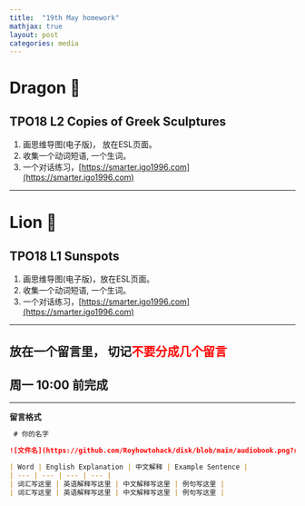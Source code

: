 ```yaml
---
title:  "19th May homework"
mathjax: true
layout: post
categories: media
---
```


# Dragon 🐲 

## TPO18 L2 Copies of Greek Sculptures 

1. 画思维导图(电子版)， 放在ESL页面。
2. 收集一个动词短语, 一个生词。
3. 一个对话练习，[https://smarter.igo1996.com](https://smarter.igo1996.com)

---

# Lion 🦁️ 

## TPO18 L1 Sunspots

1. 画思维导图(电子版)，放在ESL页面。
2. 收集一个动词短语, 一个生词。
3. 一个对话练习，[https://smarter.igo1996.com](https://smarter.igo1996.com)

---

## 放在一个留言里， 切记<span style="color:red;">不要分成几个留言</span>

## 周一 10:00 前完成


---
**留言格式**

``` markdown
 # 你的名字

![文件名](https://github.com/Royhowtohack/disk/blob/main/audiobook.png?raw=true)

| Word | English Explanation | 中文解释 | Example Sentence |
| --- | --- | --- | --- |
| 词汇写这里 | 英语解释写这里 | 中文解释写这里 | 例句写这里 |
| 词汇写这里 | 英语解释写这里 | 中文解释写这里 | 例句写这里 |

```



